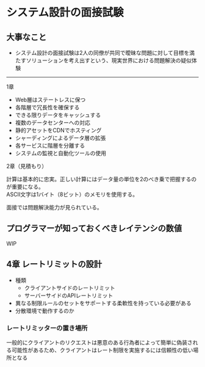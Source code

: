 # システム設計の面接試験

## 大事なこと

- システム設計の面接試験は2人の同僚が共同で曖昧な問題に対して目標を満たすソリューションを考え出すという、現実世界における問題解決の疑似体験



---

1章

- Web層はステートレスに保つ
- 各階層で冗長性を確保する
- できる限りデータをキャッシュする
- 複数のデータセンターへの対応
- 静的アセットをCDNでホスティング
- シャーディングによるデータ層の拡張
- 各サービスに階層を分離する
- システムの監視と自動化ツールの使用


2章（見積もり）

計算は基本的に忠実。正しい計算にはデータ量の単位を2のべき乗で把握するのが重要になる。  
ASCII文字は1バイト（8ビット）のメモリを使用する。

面接では問題解決能力が見られている。


## プログラマーが知っておくべきレイテンシの数値

WIP


## 4章 レートリミットの設計

- 種類
  - クライアントサイドのレートリミット
  - サーバーサイドのAPIレートリミット
- 異なる制限ルールのセットをサポートする柔軟性を持っている必要がある
- 分散環境で動作するのか


### レートリミッターの置き場所

一般的にクライアントのリクエストは悪意のある行為者によって簡単に偽装される可能性があるため、クライアントはレート制限を実施するには信頼性の低い場所となる


